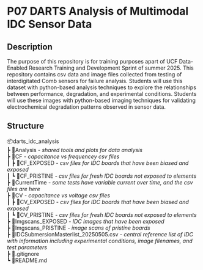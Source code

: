 # P07 DARTS Analysis of Multimodal IDC Sensor Data

## Description
The purpose of this repository is for training purposes apart of UCF Data-Enabled Research Training and Development Sprint of summer 2025. This repository contains csv data and image files collected from testing of interdigitated Comb sensors for failure analysis. Students will use this dataset with python-based analysis techniques to explore the relationships between performance, degradation, and experimental conditions. Students will use these images with python-based imaging techniques for validating electrochemical degradation patterns observed in sensor data.

## Structure
📦darts_idc_analysis<br>
 ┣ 📂Analysis _- shared tools and plots for data analysis_<br>
 ┣ 📂CF _- capacitance vs frequencey csv files_<br>
 ┃ ┣ 📂CF_EXPOSED _- csv files for IDC boards that have been biased and exposed_<br>
 ┃ ┗ 📂CF_PRISTINE _- csv files for fresh IDC boards not exposed to elements_<br>
 ┣ 📂CurrentTime _- some tests have variable current over time, and the csv files are here_<br>
 ┣ 📂CV _- capacitance vs voltage csv files_<br>
 ┃ ┣ 📂CV_EXPOSED _- csv files for IDC boards that have been biased and exposed_<br>
 ┃ ┗ 📂CV_PRISTINE _- csv files for fresh IDC boards not exposed to elements_<br>
 ┣ 📂Imgscans_EXPOSED _- IDC images that have been exposed_<br>
 ┣ 📂Imgscans_PRISTINE _- image scans of pristine boards_<br>
 ┣ 📜IDCSubmersionMasterlist_20250505.csv _- central reference list of IDC with information including experimental conditions, image filenames, and test parameters_<br>
 ┣ 📜.gitignore<br>
 ┗ 📜README.md
 